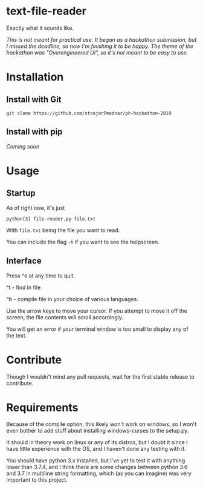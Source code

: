 # text-file-reader

Exactly what it sounds like.

*This is not meant for practical use. It began as a hackathon submission, but I missed the deadline, so now I'm finishing it to be happy. The theme of the hackathon was "Overengineered UI", so it's not meant to be easy to use.*

# Installation

## Install with Git

```git clone https://github.com/stcejorPmodnar/ph-hackathon-2019```

## Install with pip

*Coming soon*

# Usage

## Startup

As of right now, it's just

```python[3] file-reader.py file.txt```

With `file.txt` being the file you want to read.

You can include the flag `-h` if you want to see the helpscreen.

## Interface

Press ^e at any time to quit.

^t - find in file

^b - compile file in your choice of various languages.

Use the arrow keys to move your cursor.
If you attempt to move it off the screen, 
the file contents will scroll accordingly.

You will get an error if your terminal window is too small to display any of the text.

# Contribute

Though I wouldn't mind any pull requests, wait for the first stable release to contribute.

# Requirements

Because of the compile option, this likely won't work on windows, 
so I won't even bother to add stuff about installing windows-curses to the setup.py.

It should in theory work on linux or any of its distros, 
but I doubt it since I have little experience with the OS, and I haven't done any testing with it.

You should have python 3.x installed, but I've yet to test it with anything lower than 3.7.4, 
and I think there are some changes between python 3.6 and 3.7 in multiline string formatting, 
which (as you can imagine) was very important to this project.
